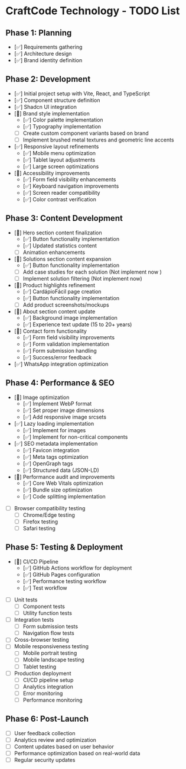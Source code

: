 # CraftCode Technology - TODO List

## Phase 1: Planning
- [✅] Requirements gathering
- [✅] Architecture design
- [✅] Brand identity definition

## Phase 2: Development
- [✅] Initial project setup with Vite, React, and TypeScript
- [✅] Component structure definition
- [✅] Shadcn UI integration
- [🏃] Brand style implementation
  - [✅] Color palette implementation
  - [✅] Typography implementation
  - [ ] Create custom component variants based on brand
  - [ ] Implement brushed metal textures and geometric line accents
- [✅] Responsive layout refinements
  - [✅] Mobile menu optimization
  - [✅] Tablet layout adjustments
  - [✅] Large screen optimizations
- [🏃] Accessibility improvements
  - [✅] Form field visibility enhancements
  - [✅] Keyboard navigation improvements
  - [✅] Screen reader compatibility
  - [✅] Color contrast verification

## Phase 3: Content Development
- [🏃] Hero section content finalization
  - [✅] Button functionality implementation
  - [✅] Updated statistics content
  - [ ] Animation enhancements
- [🏃] Solutions section content expansion
  - [✅] Button functionality implementation
  - [ ] Add case studies for each solution (Not implement now )
  - [ ] Implement solution filtering (Not implement now)
- [🏃] Product highlights refinement
  - [✅] CardápioFácil page creation
  - [✅] Button functionality implementation
  - [ ] Add product screenshots/mockups
- [🏃] About section content update
  - [✅] Background image implementation
  - [✅] Experience text update (15 to 20+ years)
- [🏃] Contact form functionality
  - [✅] Form field visibility improvements
  - [✅] Form validation implementation
  - [✅] Form submission handling
  - [✅] Success/error feedback
- [✅] WhatsApp integration optimization

## Phase 4: Performance & SEO
- [🏃] Image optimization
  - [✅] Implement WebP format
  - [✅] Set proper image dimensions
  - [✅] Add responsive image srcsets
- [✅] Lazy loading implementation
  - [✅] Implement for images
  - [✅] Implement for non-critical components
- [✅] SEO metadata implementation
  - [✅] Favicon integration
  - [✅] Meta tags optimization
  - [✅] OpenGraph tags
  - [✅] Structured data (JSON-LD)
- [🏃] Performance audit and improvements
  - [✅] Core Web Vitals optimization
  - [✅] Bundle size optimization
  - [✅] Code splitting implementation
- [ ] Browser compatibility testing
  - [ ] Chrome/Edge testing
  - [ ] Firefox testing
  - [ ] Safari testing

## Phase 5: Testing & Deployment
- [🏃] CI/CD Pipeline
  - [✅] GitHub Actions workflow for deployment
  - [✅] GitHub Pages configuration
  - [✅] Performance testing workflow
  - [✅] Test workflow
- [ ] Unit tests
  - [ ] Component tests
  - [ ] Utility function tests
- [ ] Integration tests
  - [ ] Form submission tests
  - [ ] Navigation flow tests
- [ ] Cross-browser testing
- [ ] Mobile responsiveness testing
  - [ ] Mobile portrait testing
  - [ ] Mobile landscape testing
  - [ ] Tablet testing
- [ ] Production deployment
  - [ ] CI/CD pipeline setup
  - [ ] Analytics integration
  - [ ] Error monitoring
  - [ ] Performance monitoring

## Phase 6: Post-Launch
- [ ] User feedback collection
- [ ] Analytics review and optimization
- [ ] Content updates based on user behavior
- [ ] Performance optimization based on real-world data
- [ ] Regular security updates
